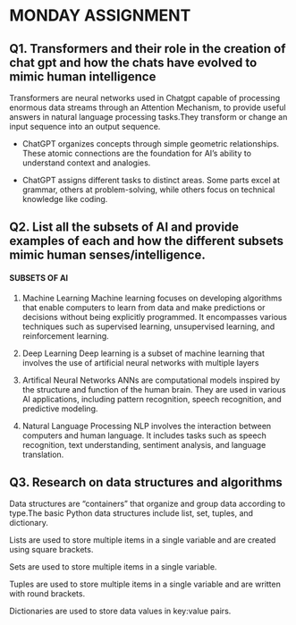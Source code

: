 # MONDAY ASSIGNMENT

## Q1. Transformers and their role in the creation of chat gpt and how the chats have evolved to mimic human intelligence

Transformers are neural networks used in Chatgpt capable of processing enormous data streams through an Attention Mechanism, to provide useful answers in natural language processing tasks.They transform or change an input sequence into an output sequence.

- ChatGPT organizes concepts through simple geometric relationships. These atomic connections are the foundation for AI’s ability to understand context and analogies.

- ChatGPT assigns different tasks to distinct areas. Some parts excel at grammar, others at problem-solving, while others focus on technical knowledge like coding.

## Q2. List all the subsets of AI and provide examples of each and how the different subsets mimic human senses/intelligence.

#### SUBSETS OF AI

1. Machine Learning
   Machine learning focuses on developing algorithms that enable computers to learn from data and make predictions or decisions without being explicitly programmed. It encompasses various techniques such as supervised learning, unsupervised learning, and reinforcement learning.

2. Deep Learning
   Deep learning is a subset of machine learning that involves the use of artificial neural networks with multiple layers

3. Artifical Neural Networks
   ANNs are computational models inspired by the structure and function of the human brain. They are used in various AI applications, including pattern recognition, speech recognition, and predictive modeling.

4. Natural Language Processing
   NLP involves the interaction between computers and human language. It includes tasks such as speech recognition, text understanding, sentiment analysis, and language translation.

## Q3. Research on data structures and algorithms

Data structures are “containers” that organize and group data according to type.The basic Python data structures include list, set, tuples, and dictionary.

Lists are used to store multiple items in a single variable and are created using square brackets.

Sets are used to store multiple items in a single variable.

Tuples are used to store multiple items in a single variable and are written with round brackets.

Dictionaries are used to store data values in key:value pairs.
